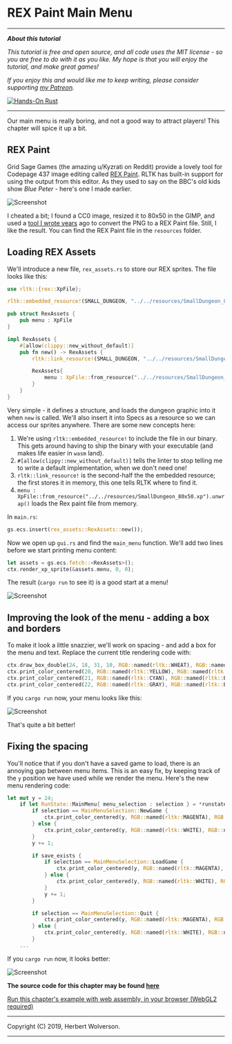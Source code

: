 # REX Paint Main Menu

---

***About this tutorial***

*This tutorial is free and open source, and all code uses the MIT license - so you are free to do with it as you like. My hope is that you will enjoy the tutorial, and make great games!*

*If you enjoy this and would like me to keep writing, please consider supporting [my Patreon](https://www.patreon.com/blackfuture).*

[![Hands-On Rust](./beta-webBanner.jpg)](https://pragprog.com/titles/hwrust/hands-on-rust/)

---

Our main menu is really boring, and not a good way to attract players! This chapter will spice it up a bit.

## REX Paint

Grid Sage Games (the amazing u/Kyzrati on Reddit) provide a lovely tool for Codepage 437 image editing called [REX Paint](https://www.gridsagegames.com/rexpaint/index.html). RLTK has built-in support for using the output from this editor. As they used to say on the BBC's old kids show *Blue Peter* - here's one I made earlier.

![Screenshot](./c21-s1.jpg)

I cheated a bit; I found a CC0 image, resized it to 80x50 in the GIMP, and used a [tool I wrote years](https://github.com/thebracket/png2rex) ago to convert the PNG to a REX Paint file. Still, I like the result. You can find the REX Paint file in the `resources` folder.

## Loading REX Assets

We'll introduce a new file, `rex_assets.rs` to store our REX sprites. The file looks like this:

```rust
use rltk::{rex::XpFile};

rltk::embedded_resource!(SMALL_DUNGEON, "../../resources/SmallDungeon_80x50.xp");

pub struct RexAssets {
    pub menu : XpFile
}

impl RexAssets {
    #[allow(clippy::new_without_default)]
    pub fn new() -> RexAssets {
        rltk::link_resource!(SMALL_DUNGEON, "../../resources/SmallDungeon_80x50.xp");

        RexAssets{
            menu : XpFile::from_resource("../../resources/SmallDungeon_80x50.xp").unwrap()
        }
    }
}
```

Very simple - it defines a structure, and loads the dungeon graphic into it when `new` is called. We'll also insert it into Specs as a resource so we can access our sprites anywhere. There are some new concepts here:

1. We're using `rltk::embedded_resource!` to include the file in our binary. This gets around having to ship the binary with your executable (and makes life easier in `wasm` land).
2. `#[allow(clippy::new_without_default)]` tells the linter to stop telling me to write a default implementation, when we don't need one!
3. `rltk::link_resource!` is the second-half the the embedded resource; the first stores it in memory, this one tells RLTK where to find it.
4. `menu : XpFile::from_resource("../../resources/SmallDungeon_80x50.xp").unwrap()` loads the Rex paint file from memory.

In `main.rs`:

```rust
gs.ecs.insert(rex_assets::RexAssets::new());
```

Now we open up `gui.rs` and find the `main_menu` function. We'll add two lines before we start printing menu content:

```rust
let assets = gs.ecs.fetch::<RexAssets>();
ctx.render_xp_sprite(&assets.menu, 0, 0);
```

The result (`cargo run` to see it) is a good start at a menu!

![Screenshot](./c21-s2.jpg)

## Improving the look of the menu - adding a box and borders

To make it look a little snazzier, we'll work on spacing - and add a box for the menu and text. Replace the current title rendering code with:

```rust
ctx.draw_box_double(24, 18, 31, 10, RGB::named(rltk::WHEAT), RGB::named(rltk::BLACK));
ctx.print_color_centered(20, RGB::named(rltk::YELLOW), RGB::named(rltk::BLACK), "Rust Roguelike Tutorial");
ctx.print_color_centered(21, RGB::named(rltk::CYAN), RGB::named(rltk::BLACK), "by Herbert Wolverson");
ctx.print_color_centered(22, RGB::named(rltk::GRAY), RGB::named(rltk::BLACK), "Use Up/Down Arrows and Enter");
```

If you `cargo run` now, your menu looks like this:

![Screenshot](./c21-s3.jpg)

That's quite a bit better!

## Fixing the spacing

You'll notice that if you don't have a saved game to load, there is an annoying gap between menu items. This is an easy fix, by keeping track of the `y` position we have used while we render the menu. Here's the new menu rendering code:

```rust
let mut y = 24;
    if let RunState::MainMenu{ menu_selection : selection } = *runstate {
        if selection == MainMenuSelection::NewGame {
            ctx.print_color_centered(y, RGB::named(rltk::MAGENTA), RGB::named(rltk::BLACK), "Begin New Game");
        } else {
            ctx.print_color_centered(y, RGB::named(rltk::WHITE), RGB::named(rltk::BLACK), "Begin New Game");
        }
        y += 1;

        if save_exists {
            if selection == MainMenuSelection::LoadGame {
                ctx.print_color_centered(y, RGB::named(rltk::MAGENTA), RGB::named(rltk::BLACK), "Load Game");
            } else {
                ctx.print_color_centered(y, RGB::named(rltk::WHITE), RGB::named(rltk::BLACK), "Load Game");
            }
            y += 1;
        }

        if selection == MainMenuSelection::Quit {
            ctx.print_color_centered(y, RGB::named(rltk::MAGENTA), RGB::named(rltk::BLACK), "Quit");
        } else {
            ctx.print_color_centered(y, RGB::named(rltk::WHITE), RGB::named(rltk::BLACK), "Quit");
        }
    ...
```

If you `cargo run` now, it looks better:

![Screenshot](./c21-s4.jpg)

**The source code for this chapter may be found [here](https://github.com/thebracket/rustrogueliketutorial/tree/master/chapter-21-rexmenu)**

[Run this chapter's example with web assembly, in your browser (WebGL2 required)](https://bfnightly.bracketproductions.com/rustbook/wasm/chapter-21-rexmenu/)

---

Copyright (C) 2019, Herbert Wolverson.

---
